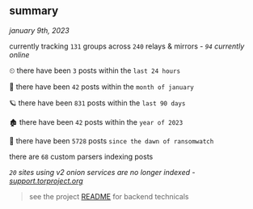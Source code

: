 
## summary
_january 9th, 2023_

currently tracking `131` groups across `240` relays & mirrors - _`94` currently online_

⏲ there have been `3` posts within the `last 24 hours`

🦈 there have been `42` posts within the `month of january`

🪐 there have been `831` posts within the `last 90 days`

🏚 there have been `42` posts within the `year of 2023`

🦕 there have been `5728` posts `since the dawn of ransomwatch`

there are `68` custom parsers indexing posts

_`20` sites using v2 onion services are no longer indexed - [support.torproject.org](https://support.torproject.org/onionservices/v2-deprecation/)_

> see the project [README](https://github.com/joshhighet/ransomwatch#ransomwatch--) for backend technicals
